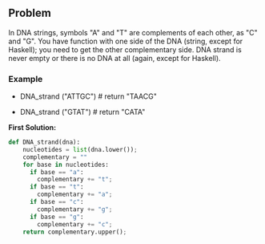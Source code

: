 ## Problem

In DNA strings, symbols "A" and "T" are complements of each other, as "C" and "G". You have function with one side of the DNA (string, except for Haskell); you need to get the other complementary side. DNA strand is never empty or there is no DNA at all (again, except for Haskell).

### Example

* DNA_strand ("ATTGC") # return "TAACG"

* DNA_strand ("GTAT") # return "CATA"



**First Solution:**
```python
def DNA_strand(dna):
    nucleotides = list(dna.lower());
    complementary = ""
    for base in nucleotides:
      if base == "a":
        complementary += "t";
      if base == "t":
        complementary += "a";
      if base == "c":
        complementary += "g";
      if base == "g":
        complementary += "c";
    return complementary.upper();
```
